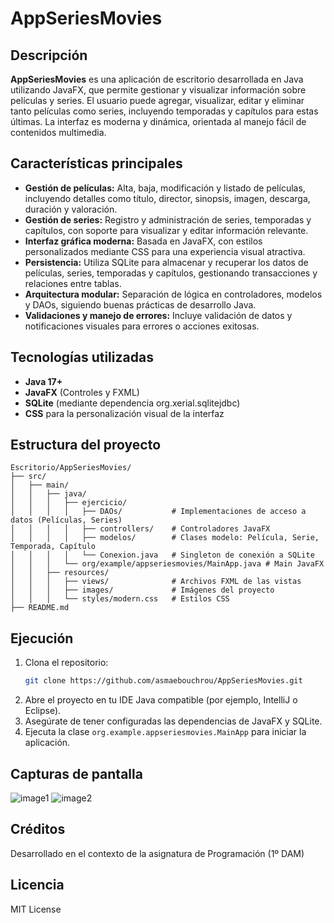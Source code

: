 # AppSeriesMovies

## Descripción

**AppSeriesMovies** es una aplicación de escritorio desarrollada en Java utilizando JavaFX, que permite gestionar y visualizar información sobre películas y series. El usuario puede agregar, visualizar, editar y eliminar tanto películas como series, incluyendo temporadas y capítulos para estas últimas. La interfaz es moderna y dinámica, orientada al manejo fácil de contenidos multimedia.

## Características principales

- **Gestión de películas:** Alta, baja, modificación y listado de películas, incluyendo detalles como título, director, sinopsis, imagen, descarga, duración y valoración.
- **Gestión de series:** Registro y administración de series, temporadas y capítulos, con soporte para visualizar y editar información relevante.
- **Interfaz gráfica moderna:** Basada en JavaFX, con estilos personalizados mediante CSS para una experiencia visual atractiva.
- **Persistencia:** Utiliza SQLite para almacenar y recuperar los datos de películas, series, temporadas y capítulos, gestionando transacciones y relaciones entre tablas.
- **Arquitectura modular:** Separación de lógica en controladores, modelos y DAOs, siguiendo buenas prácticas de desarrollo Java.
- **Validaciones y manejo de errores:** Incluye validación de datos y notificaciones visuales para errores o acciones exitosas.

## Tecnologías utilizadas

- **Java 17+**
- **JavaFX** (Controles y FXML)
- **SQLite** (mediante dependencia org.xerial.sqlitejdbc)
- **CSS** para la personalización visual de la interfaz

## Estructura del proyecto

```
Escritorio/AppSeriesMovies/
├── src/
│   ├── main/
│   │   ├── java/
│   │   │   ├── ejercicio/
│   │   │   │   ├── DAOs/           # Implementaciones de acceso a datos (Películas, Series)
│   │   │   │   ├── controllers/    # Controladores JavaFX
│   │   │   │   ├── modelos/        # Clases modelo: Película, Serie, Temporada, Capítulo
│   │   │   │   └── Conexion.java   # Singleton de conexión a SQLite
│   │   │   └── org/example/appseriesmovies/MainApp.java # Main JavaFX
│   │   ├── resources/
│   │   │   ├── views/              # Archivos FXML de las vistas
│   │   │   ├── images/             # Imágenes del proyecto
│   │   │   └── styles/modern.css   # Estilos CSS
├── README.md
```

## Ejecución

1. Clona el repositorio:
    ```bash
    git clone https://github.com/asmaebouchrou/AppSeriesMovies.git
    ```
2. Abre el proyecto en tu IDE Java compatible (por ejemplo, IntelliJ o Eclipse).
3. Asegúrate de tener configuradas las dependencias de JavaFX y SQLite.
4. Ejecuta la clase `org.example.appseriesmovies.MainApp` para iniciar la aplicación.

## Capturas de pantalla

![image1](image1)
![image2](image2)

## Créditos

Desarrollado en el contexto de la asignatura de Programación (1º DAM)

## Licencia

MIT License
